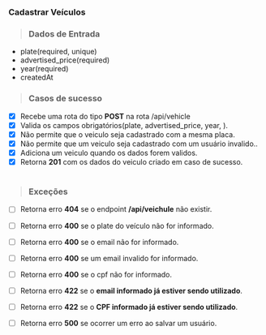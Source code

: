 ### Cadastrar Veículos

>### Dados de Entrada
 * plate(required, unique)
 * advertised_price(required)
 * year(required)
 * createdAt

> ### Casos de sucesso
*  [X] Recebe uma rota do tipo <b>POST</b> na rota /api/vehicle
*  [X] Valida os campos obrigatórios(plate, advertised_price, year, ).
*  [X] Não permite que o veiculo seja cadastrado com a mesma placa.
*  [X] Não permite que um veiculo seja cadastrado com um usuário invalido..
*  [X] Adiciona um veiculo quando os dados forem validos.
*  [X] Retorna <b>201</b> com os dados do veiculo criado em caso de sucesso.

#
> ### Exceções
* [ ] Retorna erro <b>404</b> se o endpoint <b>/api/veichule</b> não existir.
* [ ] Retorna erro <b>400</b> se o plate do veículo não for informado.
* [ ] Retorna erro <b>400</b> se o email não for informado.
* [ ] Retorna erro <b>400</b> se um email invalido for informado.
* [ ] Retorna erro <b>400</b> se o cpf não for informado.
* [ ] Retorna erro <b>422</b> se o **email informado já estiver sendo utilizado**.
* [ ] Retorna erro <b>422</b> se o **CPF informado já estiver sendo utilizado**.
* [ ] Retorna erro <b>500</b> se ocorrer um erro ao salvar um usuário.
  
